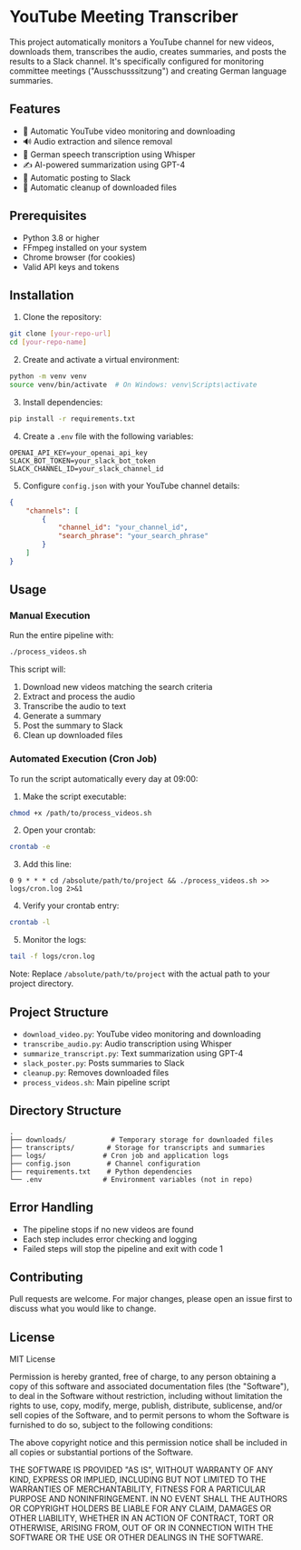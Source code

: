 # YouTube Meeting Transcriber

This project automatically monitors a YouTube channel for new videos, downloads them, transcribes the audio, creates summaries, and posts the results to a Slack channel. It's specifically configured for monitoring committee meetings ("Ausschusssitzung") and creating German language summaries.

## Features

- 🎥 Automatic YouTube video monitoring and downloading
- 🔊 Audio extraction and silence removal
- 📝 German speech transcription using Whisper
- ✍️ AI-powered summarization using GPT-4
- 📢 Automatic posting to Slack
- 🧹 Automatic cleanup of downloaded files

## Prerequisites

- Python 3.8 or higher
- FFmpeg installed on your system
- Chrome browser (for cookies)
- Valid API keys and tokens

## Installation

1. Clone the repository:
```bash
git clone [your-repo-url]
cd [your-repo-name]
```

2. Create and activate a virtual environment:
```bash
python -m venv venv
source venv/bin/activate  # On Windows: venv\Scripts\activate
```

3. Install dependencies:
```bash
pip install -r requirements.txt
```

4. Create a `.env` file with the following variables:
```
OPENAI_API_KEY=your_openai_api_key
SLACK_BOT_TOKEN=your_slack_bot_token
SLACK_CHANNEL_ID=your_slack_channel_id
```

5. Configure `config.json` with your YouTube channel details:
```json
{
    "channels": [
        {
            "channel_id": "your_channel_id",
            "search_phrase": "your_search_phrase"
        }
    ]
}
```

## Usage

### Manual Execution

Run the entire pipeline with:
```bash
./process_videos.sh
```

This script will:
1. Download new videos matching the search criteria
2. Extract and process the audio
3. Transcribe the audio to text
4. Generate a summary
5. Post the summary to Slack
6. Clean up downloaded files

### Automated Execution (Cron Job)

To run the script automatically every day at 09:00:

1. Make the script executable:
```bash
chmod +x /path/to/process_videos.sh
```

2. Open your crontab:
```bash
crontab -e
```

3. Add this line:
```
0 9 * * * cd /absolute/path/to/project && ./process_videos.sh >> logs/cron.log 2>&1
```

4. Verify your crontab entry:
```bash
crontab -l
```

5. Monitor the logs:
```bash
tail -f logs/cron.log
```

Note: Replace `/absolute/path/to/project` with the actual path to your project directory.

## Project Structure

- `download_video.py`: YouTube video monitoring and downloading
- `transcribe_audio.py`: Audio transcription using Whisper
- `summarize_transcript.py`: Text summarization using GPT-4
- `slack_poster.py`: Posts summaries to Slack
- `cleanup.py`: Removes downloaded files
- `process_videos.sh`: Main pipeline script

## Directory Structure

```
.
├── downloads/           # Temporary storage for downloaded files
├── transcripts/        # Storage for transcripts and summaries
├── logs/              # Cron job and application logs
├── config.json         # Channel configuration
├── requirements.txt    # Python dependencies
└── .env               # Environment variables (not in repo)
```

## Error Handling

- The pipeline stops if no new videos are found
- Each step includes error checking and logging
- Failed steps will stop the pipeline and exit with code 1

## Contributing

Pull requests are welcome. For major changes, please open an issue first to discuss what you would like to change.

## License

MIT License

Permission is hereby granted, free of charge, to any person obtaining a copy of this software and associated documentation files (the "Software"), to deal in the Software without restriction, including without limitation the rights to use, copy, modify, merge, publish, distribute, sublicense, and/or sell
copies of the Software, and to permit persons to whom the Software is
furnished to do so, subject to the following conditions:

The above copyright notice and this permission notice shall be included in all copies or substantial portions of the Software.

THE SOFTWARE IS PROVIDED "AS IS", WITHOUT WARRANTY OF ANY KIND, EXPRESS OR
IMPLIED, INCLUDING BUT NOT LIMITED TO THE WARRANTIES OF MERCHANTABILITY,
FITNESS FOR A PARTICULAR PURPOSE AND NONINFRINGEMENT. IN NO EVENT SHALL THE
AUTHORS OR COPYRIGHT HOLDERS BE LIABLE FOR ANY CLAIM, DAMAGES OR OTHER
LIABILITY, WHETHER IN AN ACTION OF CONTRACT, TORT OR OTHERWISE, ARISING FROM, OUT OF OR IN CONNECTION WITH THE SOFTWARE OR THE USE OR OTHER DEALINGS IN THE SOFTWARE.
